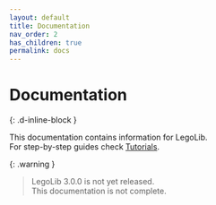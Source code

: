 ```yaml
---
layout: default
title: Documentation
nav_order: 2
has_children: true
permalink: docs
---
```

# Documentation  
{: .d-inline-block }  

This documentation contains information for LegoLib.  
For step-by-step guides check [Tutorials](https://legolib-fabric.mclegoman.com/tutorials).  

{: .warning }  
> LegoLib 3.0.0 is not yet released.  
> This documentation is not complete.  